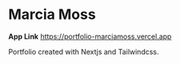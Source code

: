 # Marcia Moss

**App Link** https://portfolio-marciamoss.vercel.app

Portfolio created with Nextjs and Tailwindcss.
